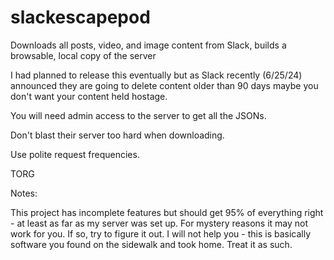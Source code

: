 # slackescapepod
Downloads all posts, video, and image content from Slack, builds a browsable, local copy of the server




I had planned to release this eventually
but as Slack recently (6/25/24) announced they are
going to delete content older than 90 days
maybe you don't want your content held hostage.

You will need admin access to the server to get all the JSONs.

Don't blast their server too hard when downloading.

Use polite request frequencies.


TORG



Notes:

This project has incomplete features but should get 95% of everything right - at least as far as my server was set up. For mystery reasons it may not work for you. If so, try to figure it out. I will not help you - this is basically software you found on the sidewalk and took home. Treat it as such.
